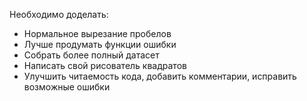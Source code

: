 Необходимо доделать:
- Нормальное вырезание пробелов
- Лучше продумать функции ошибки
- Собрать более полный датасет
- Написать свой рисователь квадратов
- Улучшить читаемость кода, добавить комментарии, исправить возможные ошибки

